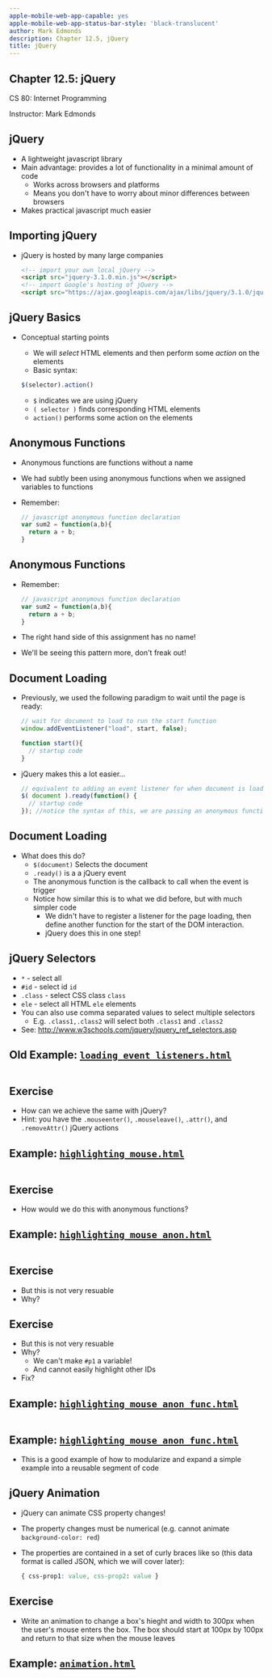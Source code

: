 ```yaml
---
apple-mobile-web-app-capable: yes
apple-mobile-web-app-status-bar-style: 'black-translucent'
author: Mark Edmonds
description: Chapter 12.5, jQuery
title: jQuery
---
```


## Chapter 12.5: jQuery

CS 80: Internet Programming

Instructor: Mark Edmonds

## jQuery

- A lightweight javascript library
- Main advantage: provides a lot of functionality in a minimal amount of code
  - Works across browsers and platforms
  - Means you don\'t have to worry about minor differences between browsers
- Makes practical javascript much easier

## Importing jQuery

- jQuery is hosted by many large companies

  ```html
  <!-- import your own local jQuery -->
  <script src="jquery-3.1.0.min.js"></script>
  <!-- import Google's hosting of jQuery -->
  <script src="https://ajax.googleapis.com/ajax/libs/jquery/3.1.0/jquery.min.js"></script>
  ```

## jQuery Basics

- Conceptual starting points
  - We will *select* HTML elements and then perform some *action* on the elements
  - Basic syntax:

  ```javascript
  $(selector).action()
  ```

  - `$` indicates we are using jQuery
  - `( selector )` finds corresponding HTML elements
  - `action()` performs some action on the elements

## Anonymous Functions

- Anonymous functions are functions without a name
- We had subtly been using anonymous functions when we assigned variables to functions
- Remember:

  ```javascript
  // javascript anonymous function declaration
  var sum2 = function(a,b){
    return a + b;
  }
  ```

## Anonymous Functions

- Remember:

  ```javascript
  // javascript anonymous function declaration
  var sum2 = function(a,b){
    return a + b;
  }
  ```

- The right hand side of this assignment has no name!
- We\'ll be seeing this pattern more, don\'t freak out!

## Document Loading

- Previously, we used the following paradigm to wait until the page is ready:

  ```javascript
  // wait for document to load to run the start function
  window.addEventListener("load", start, false);

  function start(){
    // startup code
  }
  ```

- jQuery makes this a lot easier...

  ```javascript
  // equivalent to adding an event listener for when document is loaded
  $( document ).ready(function() {
    // startup code
  }); //notice the syntax of this, we are passing an anonymous function as a parameter! (see the ");" ending the parameter
  ```

## Document Loading

- What does this do?
  - `$(document)` Selects the document
  - `.ready()` is a a jQuery event
  - The anonymous function is the callback to call when the event is trigger
  - Notice how similar this is to what we did before, but with much simpler code
    - We didn\'t have to register a listener for the page loading, then define another function for the start of the DOM interaction.
    - jQuery does this in one step!

## jQuery Selectors

- `*` - select all
- `#id` - select id `id`
- `.class` - select CSS class `class`
- `ele` - select all HTML `ele` elements
- You can also use comma separated values to select multiple selectors
    - E.g. `.class1,.class2` will select both `.class1` and `.class2`
- See: <http://www.w3schools.com/jquery/jquery_ref_selectors.asp>

## Old Example: [`loading_event_listeners.html`](../examples/ch12_dom/loading_event_listeners.html)

```{include=../examples/ch12_dom/loading_event_listeners.html}
```

## Exercise

- How can we achieve the same with jQuery?
- Hint: you have the `.mouseenter()`, `.mouseleave()`, `.attr()`, and `.removeAttr()` jQuery actions

## Example: [`highlighting_mouse.html`](../examples/ch12.5_jQuery/highlighting_mouse.html)

```{include=../examples/ch12.5_jQuery/highlighting_mouse.html}
```

## Exercise

- How would we do this with anonymous functions?

## Example: [`highlighting_mouse_anon.html`](../examples/ch12.5_jQuery/highlighting_mouse_anon.html)

```{include=../examples/ch12.5_jQuery/highlighting_mouse_anon.html}
```

## Exercise

- But this is not very resuable
- Why?

## Exercise

- But this is not very resuable
- Why?
  - We can\'t make `#p1` a variable!
  - And cannot easily highlight other IDs
- Fix?

## Example: [`highlighting_mouse_anon_func.html`](../examples/ch12.5_jQuery/highlighting_mouse_anon_func.html)

```{include=../examples/ch12.5_jQuery/highlighting_mouse_anon_func.html}
```

## Example: [`highlighting_mouse_anon_func.html`](../examples/ch12.5_jQuery/highlighting_mouse_anon_func.html)

- This is a good example of how to modularize and expand a simple example into a reusable segment of code

## jQuery Animation

- jQuery can animate CSS property changes!
- The property changes must be numerical (e.g. cannot animate `background-color: red`)
- The properties are contained in a set of curly braces like so (this data format is called JSON, which we will cover later):

  ```css
  { css-prop1: value, css-prop2: value }
  ```

## Exercise

- Write an animation to change a box\'s hieght and width to 300px when the user\'s mouse enters the box. The box should start at 100px by 100px and return to that size when the mouse leaves

## Example: [`animation.html`](../examples/ch12.5_jQuery/animation.html)

```{include=../examples/ch12.5_jQuery/animation.html}
```
